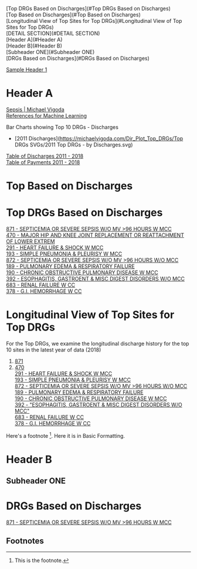

[Top DRGs Based on Discharges](#Top DRGs Based on Discharges)   
[Top  Based on Discharges](#Top Based on Discharges)   
[Longitudinal View of Top Sites for Top DRGs](#Longitudinal View of Top Sites for Top DRGs)  
[DETAIL SECTION](#DETAIL SECTION)  
[Header A](#Header A)  
[Header B](#Header B)  
[Subheader ONE](#Subheader ONE)  
[DRGs Based on Discharges](#DRGs Based on Discharges)   


[Sample Header 1](https://michaelvigoda.com/2019/01/01/Tips-for-using-this-as-a-website.html#sample-header-1)
<a id="Header A"></a>
# Header A



[Sepsis | Michael Vigoda](https://michaelvigoda.com/2020/01/24/Sepsis.html#cms-data-by-years)  
[References for Machine Learning](https://michaelvigoda.com/2021/05/07/References-for-Machine-Learning.html)  


Bar Charts showing Top 10 DRGs - Discharges
- [2011 Discharges](https://michaelvigoda.com/Dir_Plot_Top_DRGs/Top DRGs SVGs/2011 Top DRGs - by Discharges.svg)

[Table of Discharges 2011 - 2018](https://michaelvigoda.com/Tables/Table-of-Discharges.md)   
[Table of Payments 2011 - 2018](https://michaelvigoda.com/Tables/Table-of-Payments.md)



<a id="Top Based on Discharges"></a>
# Top Based on Discharges

 

<a id="Top DRGs Based on Discharges"></a>
# Top DRGs Based on Discharges

[871 - SEPTICEMIA OR SEVERE SEPSIS W/O MV >96 HOURS W MCC](https://michaelvigoda.com/Charts/871.html)  
[470 - MAJOR HIP AND KNEE JOINT REPLACEMENT OR REATTACHMENT OF LOWER EXTREM](https://michaelvigoda.com/Charts/470.html)  
[291 - HEART FAILURE & SHOCK W MCC](https://michaelvigoda.com/Charts/291.html)  
[193 - SIMPLE PNEUMONIA & PLEURISY W MCC](https://michaelvigoda.com/Charts/193.html)  
[872 - SEPTICEMIA OR SEVERE SEPSIS W/O MV >96 HOURS W/O MCC](https://michaelvigoda.com/Charts/872.html)  
[189 - PULMONARY EDEMA & RESPIRATORY FAILURE](https://michaelvigoda.com/Charts/189.html)  
[190 - CHRONIC OBSTRUCTIVE PULMONARY DISEASE W MCC](https://michaelvigoda.com/Charts/190.html)  
[392 - ESOPHAGITIS, GASTROENT & MISC DIGEST DISORDERS W/O MCC](https://michaelvigoda.com/Charts/392.html)  
[683 - RENAL FAILURE W CC](https://michaelvigoda.com/Charts/683.html)  
[378 - G.I. HEMORRHAGE W CC](https://michaelvigoda.com/Charts/378.html)  
  

<a id="Longitudinal View of Top Sites for Top DRGs"></a>
# Longitudinal View of Top Sites for Top DRGs  
For the Top DRGs, we examine the longitudinal discharge history for the top 10 sites in the latest year of data (2018)  

1. [871](https://michaelvigoda.com/Charts/Top_sites_871.html)    
2. [470](https://michaelvigoda.com/Charts/Top_sites_470.html)  
[291 - HEART FAILURE & SHOCK W MCC](https://michaelvigoda.com/Charts/Top_sites_291.html)  
[193 - SIMPLE PNEUMONIA & PLEURISY W MCC](https://michaelvigoda.com/Charts/Top_sites_193.html)  
[872 - SEPTICEMIA OR SEVERE SEPSIS W/O MV >96 HOURS W/O MCC](https://michaelvigoda.com/Charts/Top_sites_872.html)  
[189 - PULMONARY EDEMA & RESPIRATORY FAILURE](https://michaelvigoda.com/Charts/Top_sites_189.html)    
[190 - CHRONIC OBSTRUCTIVE PULMONARY DISEASE W MCC](https://michaelvigoda.com/Charts/Top_sites_190.html)  
[392 - "ESOPHAGITIS, GASTROENT & MISC DIGEST DISORDERS W/O MCC"](https://michaelvigoda.com/Charts/Top_sites_392.html)  
[683 - RENAL FAILURE W CC](https://michaelvigoda.com/Charts/Top_sites_683.html)  
[378 - G.I. HEMORRHAGE W CC](https://michaelvigoda.com/Charts/Top_sites_378.html)  

Here's a footnote [^1]. Here it is in Basic Formatting. 




<a id="Header B"></a>
# Header B

<a id="Subheader ONE"></a>
## Subheader ONE



<a id="DRGs Based on Discharges"></a>
# DRGs Based on Discharges

[871 - SEPTICEMIA OR SEVERE SEPSIS W/O MV >96 HOURS W MCC](https://michaelvigoda.com/Charts/871.html)  



## Footnotes
[^1]: This is the footnote.
